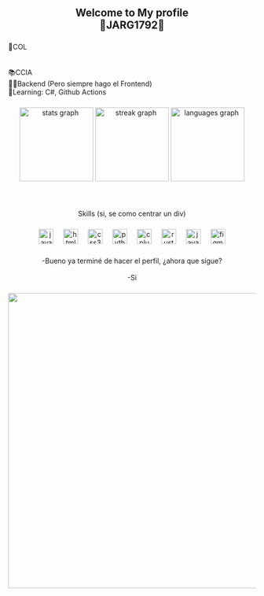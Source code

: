 <h2 align="center">Welcome to My profile<br>💎JARG1792💎</h2>

###

<p align="left">📌COL<br><br><br>📚CCIA<br>💪🏻Backend (Pero siempre hago el Frontend)<br>🌱Learning: C#, Github Actions</p>

###

<div align="center">
  <img src="https://github-readme-stats.vercel.app/api?username=JAGR1792&hide_title=false&hide_rank=false&show_icons=true&include_all_commits=true&count_private=true&disable_animations=false&theme=dracula&locale=en&hide_border=false" height="150" alt="stats graph"  />
  <img src="https://streak-stats.demolab.com?user=JAGR1792&locale=en&mode=daily&theme=dracula&hide_border=false&border_radius=5" height="150" alt="streak graph"  />
  <img src="https://github-readme-stats.vercel.app/api/top-langs?username=JAGR1792&locale=es&hide_title=false&layout=compact&card_width=320&langs_count=6&theme=merko&hide_border=false&custom_title=Lenguajes" height="150" alt="languages graph"  />
</div>

###

<br clear="both">

<p align="center">Skills (si, se como centrar un div)</p>

###

<div align="center">
  <img src="https://cdn.jsdelivr.net/gh/devicons/devicon/icons/javascript/javascript-original.svg" height="30" alt="javascript logo"  />
  <img width="12" />
  <img src="https://cdn.jsdelivr.net/gh/devicons/devicon/icons/html5/html5-original.svg" height="30" alt="html5 logo"  />
  <img width="12" />
  <img src="https://cdn.jsdelivr.net/gh/devicons/devicon/icons/css3/css3-original.svg" height="30" alt="css3 logo"  />
  <img width="12" />
  <img src="https://cdn.jsdelivr.net/gh/devicons/devicon/icons/python/python-original.svg" height="30" alt="python logo"  />
  <img width="12" />
  <img src="https://cdn.jsdelivr.net/gh/devicons/devicon/icons/cplusplus/cplusplus-original.svg" height="30" alt="cplusplus logo"  />
  <img width="12" />
  <img src="https://rustacean.net/assets/rustacean-orig-noshadow.png" height="30" alt="rust logo"  />
  <img width="12" />
  <img src="https://cdn.jsdelivr.net/gh/devicons/devicon/icons/java/java-original.svg" height="30" alt="java logo"  />
  <img width="12" />
  <img src="https://cdn.jsdelivr.net/gh/devicons/devicon/icons/figma/figma-original.svg" height="30" alt="figma logo"  />
</div>

###

<p align="center">-Bueno ya terminé de hacer el perfil, ¿ahora que sigue?<br><br>-Si</p>

###


  <img src="https://ndsc.b-cdn.net/avatars/9ca710b805fd3a7693a622796f9c4d8a.jpg" height="600" />



